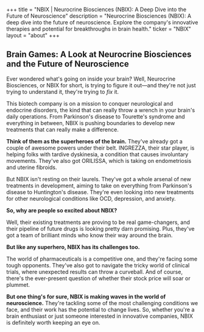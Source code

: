 +++
title = "NBIX |  Neurocrine Biosciences (NBIX): A Deep Dive into the Future of Neuroscience"
description = "Neurocrine Biosciences (NBIX):  A deep dive into the future of neuroscience. Explore the company's innovative therapies and potential for breakthroughs in brain health."
ticker = "NBIX"
layout = "about"
+++

        


##  Brain Games: A Look at Neurocrine Biosciences and the Future of Neuroscience

Ever wondered what's going on inside your brain? Well, Neurocrine Biosciences, or NBIX for short, is trying to figure it out—and they're not just trying to understand it, they're trying to *fix* it.

This biotech company is on a mission to conquer neurological and endocrine disorders, the kind that can really throw a wrench in your brain's daily operations. From Parkinson's disease to Tourette's syndrome and everything in between, NBIX is pushing boundaries to develop new treatments that can really make a difference.

**Think of them as the superheroes of the brain.** They've already got a couple of awesome powers under their belt. INGREZZA, their star player, is helping folks with tardive dyskinesia, a condition that causes involuntary movements.  They've also got ORILISSA, which is taking on endometriosis and uterine fibroids.

But NBIX isn't resting on their laurels. They've got a whole arsenal of new treatments in development, aiming to take on everything from Parkinson's disease to Huntington's disease. They're even looking into new treatments for other neurological conditions like OCD, depression, and anxiety.

**So, why are people so excited about NBIX?**

Well, their existing treatments are proving to be real game-changers, and their pipeline of future drugs is looking pretty darn promising.  Plus, they've got a team of brilliant minds who know their way around the brain.

**But like any superhero, NBIX has its challenges too.**

The world of pharmaceuticals is a competitive one, and they're facing some tough opponents. They've also got to navigate the tricky world of clinical trials, where unexpected results can throw a curveball.  And of course, there's the ever-present question of whether their stock price will soar or plummet.

**But one thing's for sure, NBIX is making waves in the world of neuroscience.** They're tackling some of the most challenging conditions we face, and their work has the potential to change lives. So, whether you're a brain enthusiast or just someone interested in innovative companies, NBIX is definitely worth keeping an eye on. 

        